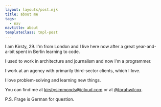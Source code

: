 ```yaml
---
layout: layouts/post.njk
title: about me
tags:
  - nav
navtitle: about
templateClass: tmpl-post
---
```


I am Kirsty, 29. I'm from London and I live here now after a great year-and-a-bit spent in Berlin learning to code.

I used to work in architecture and journalism and now I'm a programmer.

I work at an agency with primarily third-sector clients, which I love.

I love problem-solving and learning new things.

You can find me at kirstysimmonds@icloud.com or at [@torahwilcox](https://twitter.com/torahwilcox).

P.S. Frage is German for question.
